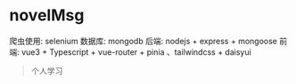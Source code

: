 # novelMsg

爬虫使用: selenium
数据库: mongodb
后端: nodejs + express + mongoose
前端: vue3 + Typescript + vue-router + pinia 、tailwindcss + daisyui

> 个人学习
